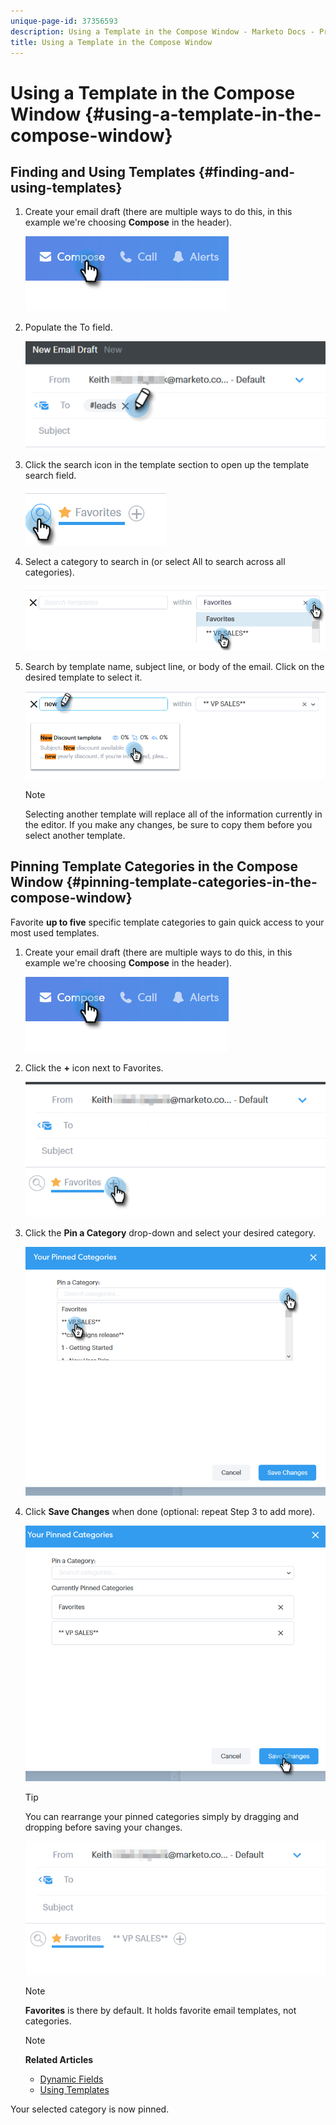 ```yaml
---
unique-page-id: 37356593
description: Using a Template in the Compose Window - Marketo Docs - Product Documentation
title: Using a Template in the Compose Window
---
```


# Using a Template in the Compose Window {#using-a-template-in-the-compose-window}

## Finding and Using Templates {#finding-and-using-templates}

1. Create your email draft (there are multiple ways to do this, in this example we're choosing **Compose** in the header).

   ![](assets/one-6.png)

1. Populate the To field.

   ![](assets/searching-two.png)

1. Click the search icon in the template section to open up the template search field.

   ![](assets/searching-three.png)

1. Select a category to search in (or select All to search across all categories).

   ![](assets/searching-four.png)

1. Search by template name, subject line, or body of the email. Click on the desired template to select it.

   ![](assets/searching-five.png)

   >[!NOTE]
   >
   >Selecting another template will replace all of the information currently in the editor. If you make any changes, be sure to copy them before you select another template.

## Pinning Template Categories in the Compose Window {#pinning-template-categories-in-the-compose-window}

Favorite **up to five** specific template categories to gain quick access to your most used templates.

1. Create your email draft (there are multiple ways to do this, in this example we're choosing **Compose** in the header).

   ![](assets/one-6.png)

1. Click the **+** icon next to Favorites.

   ![](assets/pinning-two.png)

1. Click the **Pin a Category** drop-down and select your desired category.

   ![](assets/pinning-three.png)

1. Click **Save Changes** when done (optional: repeat Step 3 to add more).

   ![](assets/pinning-four.png)

   >[!TIP]
   >
   >You can rearrange your pinned categories simply by dragging and dropping before saving your changes.

   ![](assets/pinning-five.png)

   >[!NOTE]
   >
   >**Favorites** is there by default. It holds favorite email templates, not categories.

   >[!NOTE]
   >
   >**Related Articles**
   >
   >    
   >    
   >    * [Dynamic Fields](http://docs.marketo.com/x/wwDb)
   >    * [Using Templates](http://docs.marketo.com/display/DOCS/Templates)
   >    
   >

Your selected category is now pinned. 